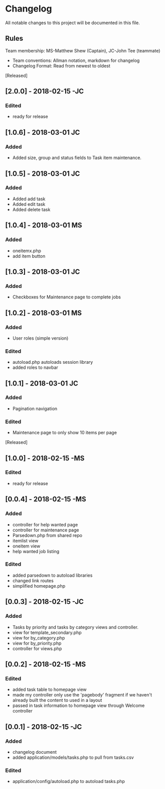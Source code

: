 # Changelog
All notable changes to this project will be documented in this file.

## Rules
Team membership:  MS-Matthew Shew (Captain), JC-John Tee (teammate)
* Team conventions: Allman notation, markdown for changelog  
* Changelog Format: Read from newest to oldest

[Released]
## [2.0.0] - 2018-02-15 -JC
### Edited
- ready for release

## [1.0.6] - 2018-03-01 JC
### Added
- Added size, group and status fields to Task item maintenance.

## [1.0.5] - 2018-03-01 JC
### Added
- Added add task
- Added edit task
- Added delete task

## [1.0.4] - 2018-03-01 MS
### Added
- oneitemx.php
- add item button


## [1.0.3] - 2018-03-01 JC
### Added
- Checkboxes for Maintenance page to complete jobs

## [1.0.2] - 2018-03-01 MS
### Added
- User roles (simple version)

### Edited
- autoload.php autoloads session library
- added roles to navbar

## [1.0.1] - 2018-03-01 JC
### Added
- Pagination navigation

### Edited
- Maintenance page to only show 10 items per page

[Released]
## [1.0.0] - 2018-02-15 -MS
### Edited
- ready for release

## [0.0.4] - 2018-02-15 -MS
### Added
- controller for help wanted page
- controller for maintenance page
- Parsedown.php from shared repo
- itemlist view
- oneitem view
- help wanted job listing

### Edited
- added parsedown to autoload libraries
- changed link routes
- simplified homepage.php

## [0.0.3] - 2018-02-15 -JC
### Added
- Tasks by priority and tasks by category views and controller.
- view for template_secondary.php
- view for by_category.php
- view for by_priority.php
- controller for views.php



## [0.0.2] - 2018-02-15 -MS
### Edited
- added task table to homepage view
- made my controller only use the 'pagebody' fragment if we haven't already built the content to used in a layout
- passed in task information to homepage view through Welcome controller


## [0.0.1] - 2018-02-15 -JC
### Added
- changelog document
- added application/models/tasks.php to pull from tasks.csv

### Edited
- application/config/autoload.php to autoload tasks.php
